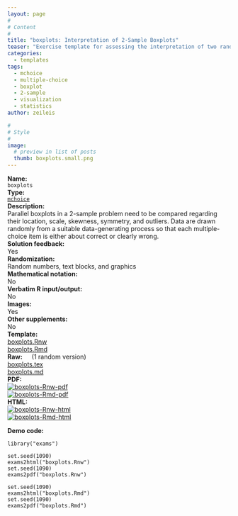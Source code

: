 ```yaml
---
layout: page
#
# Content
#
title: "boxplots: Interpretation of 2-Sample Boxplots"
teaser: "Exercise template for assessing the interpretation of two randomly-generated parallel boxplots regarding location, scale, etc."
categories:
  - templates
tags:
  - mchoice
  - multiple-choice
  - boxplot
  - 2-sample
  - visualization
  - statistics
author: zeileis

#
# Style
#
image:
  # preview in list of posts
  thumb: boxplots.small.png
---
```


<div class='row t1 b1'>
  <div class='medium-4 columns'><b>Name:</b></div>
  <div class='medium-8 columns'><code class="highlighter-rouge">boxplots</code></div>
</div>
<div class='row t1 b1'>
  <div class='medium-4 columns'><b>Type:</b></div>
  <div class='medium-8 columns'><a href="{{ site.url }}/tag/mchoice/"><code class="highlighter-rouge">mchoice</code></a></div>
</div>


<div class='row t20 b1'>
  <div class='medium-4 columns'><b>Description:</b></div>
  <div class='medium-8 columns'>Parallel boxplots in a 2-sample problem need to be compared regarding their location, scale, skewness, symmetry, and outliers. Data are drawn randomly from a suitable data-generating process so that each multiple-choice item is either about correct or clearly wrong.</div>
</div>
<div class='row t1 b1'>
  <div class='medium-4 columns'><b>Solution feedback:</b></div>
  <div class='medium-8 columns'>Yes</div>
</div>
<div class='row t1 b1'>
  <div class='medium-4 columns'><b>Randomization:</b></div>
  <div class='medium-8 columns'>Random numbers, text blocks, and graphics</div>
</div>
<div class='row t1 b1'>
  <div class='medium-4 columns'><b>Mathematical notation:</b></div>
  <div class='medium-8 columns'>No</div>
</div>
<div class='row t1 b1'>
  <div class='medium-4 columns'><b>Verbatim R input/output:</b></div>
  <div class='medium-8 columns'>No</div>
</div>
<div class='row t1 b1'>
  <div class='medium-4 columns'><b>Images:</b></div>
  <div class='medium-8 columns'>Yes</div>
</div>
<div class='row t1 b1'>
  <div class='medium-4 columns'><b>Other supplements:</b></div>
  <div class='medium-8 columns'>No</div>
</div>

<div class='row t20 b1'>
  <div class='medium-4 columns'><b>Template:</b></div>
  <div class='medium-4 columns'><a href="{{ site.url }}/assets/posts/2017-08-14-boxplots//boxplots.Rnw">boxplots.Rnw</a></div>
  <div class='medium-4 columns'><a href="{{ site.url }}/assets/posts/2017-08-14-boxplots//boxplots.Rmd">boxplots.Rmd</a></div>
</div>
<div class='row t1 b1'>
  <div class='medium-4 columns'><b>Raw:</b> (1 random version)</div>
  <div class='medium-4 columns'><a href="{{ site.url }}/assets/posts/2017-08-14-boxplots//boxplots.tex">boxplots.tex</a></div>
  <div class='medium-4 columns'><a href="{{ site.url }}/assets/posts/2017-08-14-boxplots//boxplots.md" >boxplots.md</a></div>
</div>
<div class='row t1 b1'>
  <div class='medium-4 columns'><b>PDF:</b></div>
  <div class='medium-4 columns'><a href="{{ site.url }}/assets/posts/2017-08-14-boxplots//boxplots-Rnw.pdf"><img src="{{ site.url }}/assets/posts/2017-08-14-boxplots//boxplots-Rnw-pdf.png" alt="boxplots-Rnw-pdf"/></a></div>
  <div class='medium-4 columns'><a href="{{ site.url }}/assets/posts/2017-08-14-boxplots//boxplots-Rmd.pdf"><img src="{{ site.url }}/assets/posts/2017-08-14-boxplots//boxplots-Rmd-pdf.png" alt="boxplots-Rmd-pdf"/></a></div>
</div>
<div class='row t1 b20'>
  <div class='medium-4 columns'><b>HTML:</b></div>
  <div class='medium-4 columns'><a href="{{ site.url }}/assets/posts/2017-08-14-boxplots//boxplots-Rnw.html"><img src="{{ site.url }}/assets/posts/2017-08-14-boxplots//boxplots-Rnw-html.png" alt="boxplots-Rnw-html"/></a></div>
  <div class='medium-4 columns'><a href="{{ site.url }}/assets/posts/2017-08-14-boxplots//boxplots-Rmd.html"><img src="{{ site.url }}/assets/posts/2017-08-14-boxplots//boxplots-Rmd-html.png" alt="boxplots-Rmd-html"/></a></div>
</div>



**Demo code:**

<pre><code class="prettyprint ">library(&quot;exams&quot;)

set.seed(1090)
exams2html(&quot;boxplots.Rnw&quot;)
set.seed(1090)
exams2pdf(&quot;boxplots.Rnw&quot;)

set.seed(1090)
exams2html(&quot;boxplots.Rmd&quot;)
set.seed(1090)
exams2pdf(&quot;boxplots.Rmd&quot;)</code></pre>
